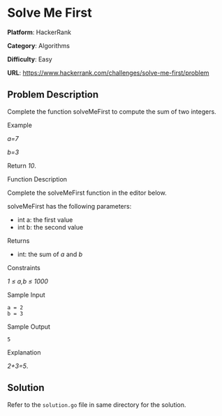 # Solve Me First

**Platform**: HackerRank

**Category**: Algorithms

**Difficulty**: Easy

**URL**: https://www.hackerrank.com/challenges/solve-me-first/problem

## Problem Description

Complete the function solveMeFirst to compute the sum of two integers.

Example

*a=7*

*b=3*

Return *10*.

Function Description

Complete the solveMeFirst function in the editor below.

solveMeFirst has the following parameters:

* int a: the first value  
* int b: the second value  

Returns

- int: the sum of *a* and *b*

Constraints

*1 &le; a,b &le; 1000*

Sample Input
```
a = 2  
b = 3
```  

Sample Output
```
5
```
Explanation

*2+3=5*.

## Solution

Refer to the `solution.go` file in same directory for the solution.